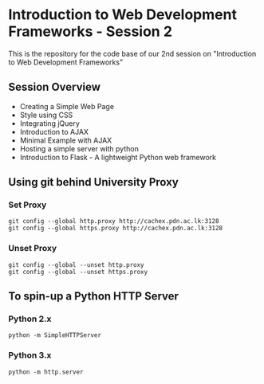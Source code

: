 # Introduction to Web Development Frameworks - Session 2
This is the repository for the code base of our 2nd session on "Introduction to Web Development Frameworks"

## Session Overview

- Creating a Simple Web Page
- Style using CSS
- Integrating jQuery
- Introduction to AJAX
- Minimal Example with AJAX
- Hosting a simple server with python
- Introduction to Flask - A lightweight Python web framework


## Using git behind University Proxy

### Set Proxy

`git config --global http.proxy http://cachex.pdn.ac.lk:3128`  
`git config --global https.proxy http://cachex.pdn.ac.lk:3128`  

### Unset Proxy

`git config --global --unset http.proxy`  
`git config --global --unset https.proxy`  

## To spin-up a Python HTTP Server

### Python 2.x
`python -m SimpleHTTPServer`

### Python 3.x
`python -m http.server`

